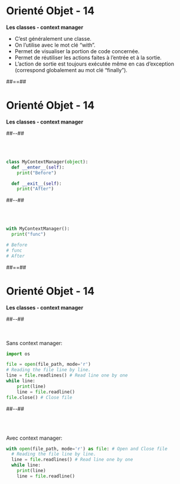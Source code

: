 <!-- .slide: -->

# Orienté Objet - 14

**Les classes - context manager**

* C’est généralement une classe.
* On l’utilise avec le mot clé “with”.
* Permet de visualiser la portion de code concernée.
* Permet de réutiliser les actions faites à l’entrée et à la sortie.
* L’action de sortie est toujours exécutée même en cas d’exception (correspond globalement au mot clé “finally”).

##==##
<!-- .slide: class="with-code two-column-layout" -->

# Orienté Objet - 14

**Les classes - context manager**

##--##

<br><br>

```python
class MyContextManager(object):
  def __enter__(self):
    print("Before")

  def __exit__(self):
    print("After")
```

##--##

<br><br>

```python
with MyContextManager():
  print("func")

# Before
# func
# After
```

##==##
<!-- .slide: class="with-code two-column-layout" -->

# Orienté Objet - 14

**Les classes - context manager**

##--##

<br><br>
Sans context manager: 

```python
import os

file = open(file_path, mode='r')
# Reading the file line by line.
line = file.readlines() # Read line one by one
while line:
    print(line)
    line = file.readline()
file.close() # Close file
```

##--##

<br><br>

Avec context manager: 
```python
with open(file_path, mode='r') as file: # Open and Close file
  # Reading the file line by line.
  line = file.readlines() # Read line one by one
  while line:
    print(line)
    line = file.readline()
```